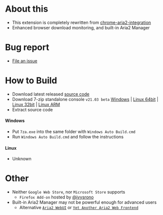 # About this

- This extension is completely rewritten from [chrome-aria2-integration](https://github.com/robbielj/chrome-aria2-integration)
- Enhanced browser download monitoring, and built-in Aria2 Manager

# Bug report

- [File an issue](https://github.com/jc3213/download_with_aria2-archived/issues/new/choose)

# How to Build

- Download latest released [source code](https://github.com/jc3213/download_with_aria2/releases/latest)
- Download 7-zip standalone console `v21.03 beta` [Windows](https://www.7-zip.org/a/7z2103-extra.7z) | [Linux 64bit](https://www.7-zip.org/a/7z2103-linux-x64.tar.xz) | [Linux 32bit](https://www.7-zip.org/a/7z2103-linux-x86.tar.xz) | [Linux ARM](https://www.7-zip.org/a/7z2103-linux-arm64.tar.xz)
- Extract source code

#### Windows
- Put `7za.exe` into the same folder with `Windows Auto Build.cmd`
- Run `Windows Auto Build.cmd` and follow the instructions

#### Linux
- Unknown

# Other

- Neither `Google Web Store`, nor `Microsoft Store` supports
    - `Firefox Add-on` hosted by [@ivysrono](https://addons.mozilla.org/firefox/addon/download-with-aria2/)
- Built-in Aria2 Manager may not be powerful enough for advanced users
    - Alternative [`Aria2 WebUI`](https://ziahamza.github.io/webui-aria2/) or [`Yet Another Aria2 Web Frontend`](http://binux.github.io/yaaw/demo/)
